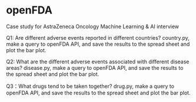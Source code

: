# openFDA

Case study for AstraZeneca Oncology Machine Learning & AI interview

Q1:	Are different adverse events reported in different countries?
country.py, make a query to openFDA API, and save the results to the spread sheet and plot the bar plot.

Q2: What are the different adverse events associated with different disease areas?
disease.py, make a query to openFDA API, and save the results to the spread sheet and plot the bar plot.

Q3：What drugs tend to be taken together?
drug.py, make a query to openFDA API, and save the results to the spread sheet and plot the bar plot.
